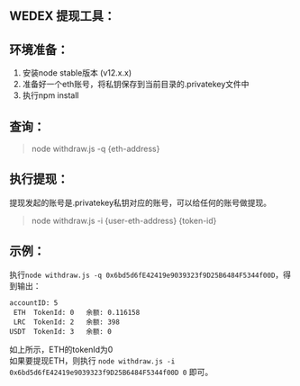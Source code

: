 ## WEDEX 提现工具：

## 环境准备：  
1. 安装node stable版本 (v12.x.x)
2. 准备好一个eth账号，将私钥保存到当前目录的.privatekey文件中  
3. 执行npm install   

## 查询：  
> node withdraw.js -q {eth-address}

## 执行提现：   
提现发起的账号是.privatekey私钥对应的账号，可以给任何的账号做提现。  
> node withdraw.js -i {user-eth-address} {token-id}

## 示例：  
执行`node withdraw.js -q 0x6bd5d6fE42419e9039323f9D25B6484F5344f00D`，得到输出：

~~~
accountID: 5
 ETH  TokenId: 0   余额: 0.116158
 LRC  TokenId: 2   余额: 398
USDT  TokenId: 3   余额: 0
~~~

如上所示，ETH的tokenId为0  
如果要提现ETH，则执行 `node withdraw.js -i 0x6bd5d6fE42419e9039323f9D25B6484F5344f00D 0` 即可。  
